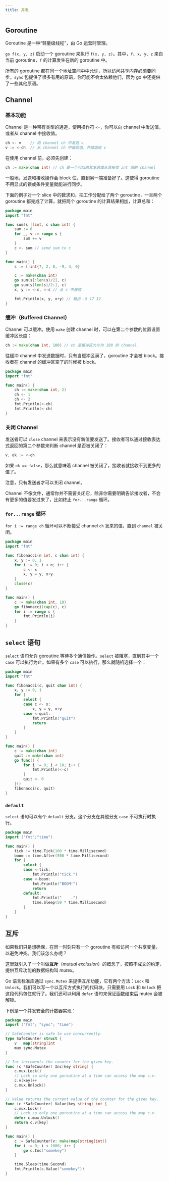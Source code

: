 ```yaml
---
title: 并发
---
```


## Goroutine

Goroutine 是一种“轻量级线程”，由 Go 运营时管理。

`go f(x, y, z)` 启动一个 goroutine 来执行 `f(x, y, z)`。其中，`f`、`x`、`y`、`z` 来自当前 goroutine，`f` 的计算发生在新的 goroutine 中。

所有的 goroutine 都在同一个地址空间中中允许，所以访问共享内存必须要同步。`sync` 包提供了很多有用的原语，你可能不会太依赖他们，因为 go 中还提供了一些其他原语。

## Channel

### 基本功能

Channel 是一种带有类型的通道，使用操作符 `<-`，你可以向 channel 中发送值，或者从 channel 中接收值。

```go
ch <- v    // 向 channel ch 中发送 v
v := <-ch  // 从 channel ch 中接收值，并赋值给 v
```

在使用 channel 前，必须先创建：

```go
ch := make(chan int) // ch 是一个可以向其发送或从其接收 int 值的 channel
```

一般地，发送和接收操作会 block 住，直到另一端准备好了。这使得 goroutine 不用显式的锁或条件变量就能进行同步。

下面的例子对一个 slice 中的数求和，把工作分配给了两个 goroutine，一旦两个 goroutine 都完成了计算，就把两个 goroutine 的计算结果相加，计算总和：

```go
package main
import "fmt"

func sum(s []int, c chan int) {
	sum := 0
	for _, v := range s {
		sum += v
	}
	c <- sum // send sum to c
}

func main() {
	s := []int{7, 2, 8, -9, 4, 0}

	c := make(chan int)
	go sum(s[:len(s)/2], c)
	go sum(s[len(s)/2:], c)
	x, y := <-c, <-c // 从 c 中接收

	fmt.Println(x, y, x+y) // 输出 -5 17 12
}
```

### 缓冲（Buffered Channel）

Channel 可以缓冲。使用 `make` 创建 channel 时，可以在第二个参数的位置设置缓冲区长度：

```go
ch := make(chan int, 100) // ch 是缓冲区大小为 100 的 channel
```

往缓冲 channel 中发送数据时，只有当缓冲区满了，goroutine 才会被 block。接收者在 channel 的缓冲区空了的时候被 block。

```go
package main
import "fmt"

func main() {
	ch := make(chan int, 2)
	ch <- 1
	ch <- 2
	fmt.Println(<-ch)
	fmt.Println(<-ch)
}
```

### 关闭 Channel

发送者可以 `close` channel 来表示没有新值要发送了。接收者可以通过接收表达式返回的第二个参数来判断 channel 是否被关闭了：

```go
v, ok := <-ch
```

如果 `ok == false`，那么就意味着 channel 被关闭了，接收者就接收不到更多的值了。

注意，只有发送者才可以关闭 channel。

Channel 不像文件，通常你并不需要关闭它，除非你需要明确告诉接收者，不会有更多的值要发过来了，比如终止 `for...range` 循环。

### `for...range` 循环

`for i := range ch` 循环可以不断接受 channel `ch` 发来的值，直到 `channel` 被关闭。

```go
package main
import "fmt"

func fibonacci(n int, c chan int) {
	x, y := 0, 1
	for i := 0; i < n; i++ {
		c <- x
		x, y = y, x+y
	}
	close(c)
}

func main() {
	c := make(chan int, 10)
	go fibonacci(cap(c), c)
	for i := range c {
		fmt.Println(i)
	}
}

```

## `select` 语句

`select` 语句允许 goroutine 等待多个通信操作。`select` 被阻塞，直到其中一个 `case` 可以执行为止。如果有多个 `case` 可以执行，那么就随机选择一个：

```go
package main
import "fmt"

func fibonacci(c, quit chan int) {
	x, y := 0, 1
	for {
		select {
		case c <- x:
			x, y = y, x+y
		case <-quit:
			fmt.Println("quit")
			return
		}
	}
}

func main() {
	c := make(chan int)
	quit := make(chan int)
	go func() {
		for i := 0; i < 10; i++ {
			fmt.Println(<-c)
		}
		quit <- 0
	}()
	fibonacci(c, quit)
}
```

### `default`

`select` 语句可以有个 `default` 分支。这个分支在其他分支 `case` 不可执行时执行。

```go
package main
import ("fmt";"time")

func main() {
	tick := time.Tick(100 * time.Millisecond)
	boom := time.After(500 * time.Millisecond)
	for {
		select {
		case <-tick:
			fmt.Println("tick.")
		case <-boom:
			fmt.Println("BOOM!")
			return
		default:
			fmt.Println("    .")
			time.Sleep(50 * time.Millisecond)
		}
	}
}

```

## 互斥

如果我们只是想确保，在同一时刻只有一个 goroutine 有权访问一个共享变量，以避免冲突。我们该怎么办呢？

这里就引入了一个叫做**互斥**（*mutual exclusion*）的概念了，按照不成文的约定，提供互斥功能的数据结构叫 *mutex*。

Go 语言标准库通过 `sync.Mutex` 来提供互斥功能，它有两个方法：`Lock` 和 `Unlock`。我们可以写一个以互斥方式执行的代码块，只需要用 `Lock` 和 `Unlock` 把这段代码包住就行了。我们还可以利用 `defer` 语句来保证函数结束后 mutex 会被解锁。

下例是一个并发安全的计数器实现：

```go
package main
import ("fmt"; "sync"; "time")

// SafeCounter is safe to use concurrently.
type SafeCounter struct {
	v   map[string]int
	mux sync.Mutex
}

// Inc increments the counter for the given key.
func (c *SafeCounter) Inc(key string) {
	c.mux.Lock()
	// Lock so only one goroutine at a time can access the map c.v.
	c.v[key]++
	c.mux.Unlock()
}

// Value returns the current value of the counter for the given key.
func (c *SafeCounter) Value(key string) int {
	c.mux.Lock()
	// Lock so only one goroutine at a time can access the map c.v.
	defer c.mux.Unlock()
	return c.v[key]
}

func main() {
	c := SafeCounter{v: make(map[string]int)}
	for i := 0; i < 1000; i++ {
		go c.Inc("somekey")
	}

	time.Sleep(time.Second)
	fmt.Println(c.Value("somekey"))
}
```